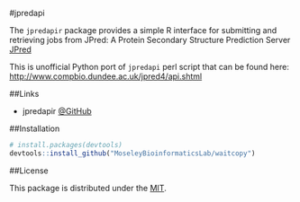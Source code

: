 #jpredapi

The `jpredapir` package provides a simple R interface for submitting
and retrieving jobs from JPred: A Protein Secondary Structure Prediction Server
[JPred](http://www.compbio.dundee.ac.uk/jpred/)

This is unofficial Python port of `jpredapi` perl script that can be found here:
http://www.compbio.dundee.ac.uk/jpred4/api.shtml


##Links

   * jpredapir [@GitHub](https://github.com/MoseleyBioinformaticsLab/jpredapir)


##Installation

``` R
# install.packages(devtools)
devtools::install_github("MoseleyBioinformaticsLab/waitcopy")
```

##License

This package is distributed under the [MIT](https://choosealicense.com/licenses/mit).
